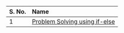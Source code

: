 |S. No.|Name|
| :----| :----|
|1|[Problem Solving using if-else](https://github.com/iamsacstar/NIET-CodeTantra/blob/main/Java%20Training/L15/Problem%20solving%20with%20if-else.java)|
